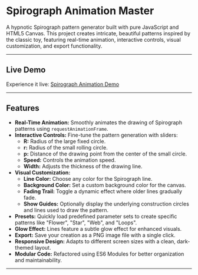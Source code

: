 # Spirograph Animation Master

A hypnotic Spirograph pattern generator built with pure JavaScript and HTML5 Canvas. This project creates intricate, beautiful patterns inspired by the classic toy, featuring real-time animation, interactive controls, visual customization, and export functionality.

---

##  Live Demo

Experience it live: [Spirograph Animation Demo](https://moalimirinfinity.github.io/SPIRO_MASTER/)

---

##  Features

* **Real-Time Animation:** Smoothly animates the drawing of Spirograph patterns using `requestAnimationFrame`.
* **Interactive Controls:** Fine-tune the pattern generation with sliders:
    * **R:** Radius of the large fixed circle.
    * **r:** Radius of the small rolling circle.
    * **p:** Distance of the drawing point from the center of the small circle.
    * **Speed:** Controls the animation speed.
    * **Width:** Adjusts the thickness of the drawing line.
* **Visual Customization:**
    * **Line Color:** Choose any color for the Spirograph line.
    * **Background Color:** Set a custom background color for the canvas.
    * **Fading Trail:** Toggle a dynamic effect where older lines gradually fade.
    * **Show Guides:** Optionally display the underlying construction circles and lines used to draw the pattern.
* **Presets:** Quickly load predefined parameter sets to create specific patterns like "Flower", "Star", "Web", and "Loops".
* **Glow Effect:** Lines feature a subtle glow effect for enhanced visuals.
* **Export:** Save your creation as a PNG image file with a single click.
* **Responsive Design:** Adapts to different screen sizes with a clean, dark-themed layout.
* **Modular Code:** Refactored using ES6 Modules for better organization and maintainability.

---





